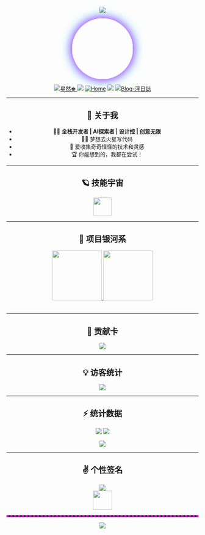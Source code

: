 <!-- 动态欢迎横幅 -->
<p align="center">
  <img src="https://capsule-render.vercel.app/api?type=waving&color=0:36BCF7,100:FF61A6&height=200&section=header&text=Hi%20I'm%20星然♚!&fontSize=50&fontAlignY=40&desc=Welcome%20to%20my%20Universe!&descSize=25&descAlignY=60" />
</p>

<div align="center">

<!-- 个人头像+炫酷边框 -->
<p align="center">
  <img src="https://avatars.githubusercontent.com/u/24751111?v=4" width="160" style="border-radius:50%;box-shadow:0 0 25px #FF00FF,0 0 30px #00FFFF;">
</p>

<!-- 彩色签名和社交链接 -->
<p align="center">
  <a href="https://github.com/Elegy17"><img src="https://img.shields.io/badge/Elegy17-宇宙最强-FF00FF?style=flat&logo=refinedgithub" alt="星然♚"/>
  <a href="mailto:6xiaofen@gmail.com"><img src="https://img.shields.io/badge/Email-星然♚-blue?style=flate&logo=gmail"></a>
  <a href="https://00000106.xyz"><img src="https://img.shields.io/badge/Home-主页-00FFFF?style=flate&logo=aiqfome" alt="Home"></a>
  <a href="https://twitter.com/uiqi_17"><img src="https://img.shields.io/badge/Twitter-@uiqi__17-1DA1F2?style=flate&logo=x"></a>
  <a href="https://blog.00000106.xyz"><img src="https://img.shields.io/badge/Blog-浮日誌-brightgreen?style=flat&logo=hexo&logoColor=white" alt="Blog-浮日誌"></a>
</p>
    
---

## 🎉 关于我
- 🦸‍♂️ **全栈开发者 | AI探索者 | 设计控 | 创意无限**
- 🧑‍🚀 梦想去火星写代码
- 🦄 爱收集奇奇怪怪的技术和灵感
- 🏆 你能想到的，我都在尝试！

---

## 🪐 技能宇宙
<div align="center">
  <img src="https://skillicons.dev/icons?i=python,typescript,react,nodejs,docker,kubernetes,figma,github,linux,bash,go,aws,redis,graphql" height="48"/>
</div>

---

## 🚀 项目银河系

<div align="center">
  <a href="https://github.com/Elegy17/NetFlowNest">
    <img src="https://github-readme-stats.vercel.app/api/pin/?username=Elegy17&repo=NetFlowNest&theme=radical" height="130"/>
  </a>
  <a href="https://github.com/Elegy17/AdGuard-rule">
    <img src="https://github-readme-stats.vercel.app/api/pin/?username=Elegy17&repo=AdGuard-rule&theme=radical" height="130"/>
  </a>
</div>
<br>

---

## 🌈 贡献卡
<div align="center">
  <img src="https://github-profile-trophy.vercel.app/?username=Elegy17&theme=matrix&column=7" />
</div>

---

## 💡 访客统计
<p align="center">
  <img src="https://komarev.com/ghpvc/?username=Elegy17&style=flat&logo=github&color=00ffff">
</p>

---

## ⚡️ 统计数据

<p align="center">
  <img src="https://github-readme-stats.vercel.app/api?username=Elegy17&show_icons=true&theme=tokyonight&hide_rank=true" />
  <img src="https://github-readme-streak-stats.herokuapp.com/?user=Elegy17&theme=tokyonight" />
</p>
<p align="center">
  <img src="https://github-readme-activity-graph.vercel.app/graph?username=Elegy17&theme=tokyo-night" />
</p>

---

## ✌️ 个性签名

<div align="center">
  <img src="https://img.shields.io/badge/代码即诗-梦想无界-FF00FF?style=flat">
</div>

<div align="center">
  <img src="https://quotes-github-readme.vercel.app/api?type=horizontal&theme=radical" height="50">
</div>

<!-- 结尾彩色分割线 -->
<div align="center">
  <hr style="border: 2px dashed #FF00FF;">
  <img src="https://capsule-render.vercel.app/api?type=waving&color=gradient&height=100&section=footer&text=Happy%20Coding!&fontSize=36" />
</div>
